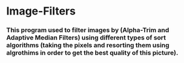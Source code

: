 # Image-Filters

### This program used to filter images by (Alpha-Trim and Adaptive Median Filters) using different types of sort algorithms (taking the pixels and resorting them using algrothims in order to get the best quality of this picture).

